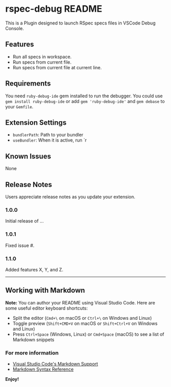 # rspec-debug README

This is a Plugin designed to launch RSpec specs files in VSCode Debug Console.

## Features

- Run all specs in workspace.
- Run specs from current file.
- Run specs from current file at current line.

## Requirements

You need `ruby-debug-ide` gem installed to run the debugger.
You could use `gem install ruby-debug-ide` or add `gem 'ruby-debug-ide'` and `gem debase` to your `Gemfile`.

## Extension Settings

- `bundlerPath`: Path to your bundler
- `useBundler`: When it is active, run `r

## Known Issues

None

## Release Notes

Users appreciate release notes as you update your extension.

### 1.0.0

Initial release of ...

### 1.0.1

Fixed issue #.

### 1.1.0

Added features X, Y, and Z.

-----------------------------------------------------------------------------------------------------------

## Working with Markdown

**Note:** You can author your README using Visual Studio Code.  Here are some useful editor keyboard shortcuts:

* Split the editor (`Cmd+\` on macOS or `Ctrl+\` on Windows and Linux)
* Toggle preview (`Shift+CMD+V` on macOS or `Shift+Ctrl+V` on Windows and Linux)
* Press `Ctrl+Space` (Windows, Linux) or `Cmd+Space` (macOS) to see a list of Markdown snippets

### For more information

* [Visual Studio Code's Markdown Support](http://code.visualstudio.com/docs/languages/markdown)
* [Markdown Syntax Reference](https://help.github.com/articles/markdown-basics/)

**Enjoy!**
